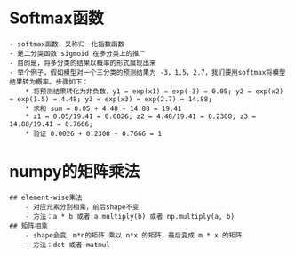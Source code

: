 <!--
 * @LastEditors: jingweizhu
-->
# Softmax函数
    - softmax函数，又称归一化指数函数
    - 是二分类函数 sigmoid 在多分类上的推广
    - 目的是，将多分类的结果以概率的形式展现出来
    - 举个例子，假如模型对一个三分类的预测结果为 -3，1.5，2.7，我们要用softmax将模型结果转为概率。步骤如下：
        * 将预测结果转化为非负数，y1 = exp(x1) = exp(-3) = 0.05; y2 = exp(x2) = exp(1.5) = 4.48; y3 = exp(x3) = exp(2.7) = 14.88;
        * 求和 sum = 0.05 + 4.48 + 14.88 = 19.41
        * z1 = 0.05/19.41 = 0.0026; z2 = 4.48/19.41 = 0.2308; z3 = 14.88/19.41 = 0.7666;
        * 验证 0.0026 + 0.2308 + 0.7666 = 1

# numpy的矩阵乘法
    ## element-wise乘法
        - 对应元素分别相乘，前后shape不变
        - 方法：a * b 或者 a.multiply(b) 或者 np.multiply(a, b)
    ## 矩阵相乘
        - shape会变，m*n的矩阵 乘以 n*x 的矩阵，最后变成 m * x 的矩阵
        - 方法：dot 或者 matmul
